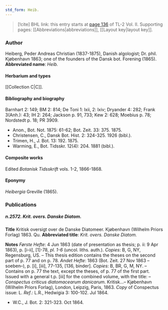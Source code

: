 ```yaml
---
std_form: Heib.
---
```


> [!cite] BHL link: this entry starts at [page 136](https://www.biodiversitylibrary.org/page/33068378) of TL-2 Vol. II.
> Supporting pages: [[Abbreviations|abbreviations]], [[Layout key|layout key]].

### Author

Heiberg, Peder Andreas Christian (1837-1875), Danish algologist; Dr. phil. Kjøbenhavn 1863; one of the founders of the Dansk bot. Forening (1865). 
**Abbreviated name**: *Heib.*

#### Herbarium and types

[[Collection C|C]].

#### Bibliography and biography

Barnhart 2: 149; BM 2: 814; De Toni 1: lxii, 2: lxiv; Dryander 4: 282; Frank 3(Anh.): 43; IH 2: 264; Jackson p. 91, 733; Kew 2: 628; Moebius p. 78; Nordstedt p. 18; PR 3909.
- Anon., Bot. Not. 1875: 61-62; Bot. Zeit. 33: 375. 1875.
- Christensen, C., Dansk Bot. Hist. 2: 324-325. 1926 (bibl.).
- Trimen, H., J. Bot. 13: 192. 1875.
- Warming, E., Bot. Tidsskr. 12(4): 204. 1881 (bibl.).

#### Composite works

Edited *Botanisk Tidsskrift* vols. 1-2, 1866-1868.

#### Eponymy

*Heibergia* Greville (1865).

### Publications

##### n.2572. Krit. overs. Danske Diatom.

**Title**
Kritisk oversigt over de Danske Diatomeer. Kjøbenhavn (Wilhelm Priors Forlag) 1863. Qu.
**Abbreviated title**: *Krit. overs. Danske Diatom.*

**Notes**
*Første Hefte*: 4 Jun 1863 (date of presentation as thesis; p. ii: 9 Apr 1863), p. \[i-ii\], \[1\]-78, *pl. 1-6* (uncol. liths. auth.). *Copies*: B, G, NY, Regensburg, US. – This thesis edition contains the theses on the second part of p. 77 and on p. 78.
*Andet Hefte*: 1863 (Bot. Zeit. 27 Nov 1863 –soeben–), p. \[i\], \[iii\], 77-135, \[136, binder\]. *Copies*: B, BR, G, M, NY. – Contains on p. 77 the text, except the theses, of p. 77 of the first part. Issued with a general t.p. \[iii\] for the combined volume, with the title: –*Conspectus criticus diatomacearum danicarum*. Kritisk...– Kjøbenhavn (Wilhelm Priors Forlag), London, Leipzig, Paris, 1863. *Copy* of Conspectus issue: L.
*Ref*.: L.R., Hedwigia 3: 100-102. Jul 1864.
- W.C., J. Bot. 2: 321-323. Oct 1864.

